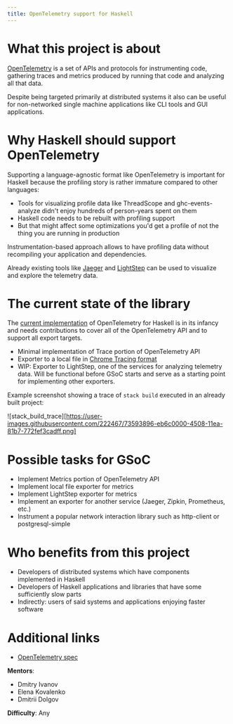 ```yaml
---
title: OpenTelemetry support for Haskell
---
```


# What this project is about

[OpenTelemetry](https://opentelemetry.io/) is a set of APIs and protocols for instrumenting code, gathering
traces and metrics produced by running that code and analyzing all that data.

Despite being targeted primarily at distributed systems it also can be useful for
non-networked single machine applications like CLI tools and GUI applications.

# Why Haskell should support OpenTelemetry

Supporting a language-agnostic format like OpenTelemetry is important for Haskell
because the profiling story is rather immature compared to other languages:

  * Tools for visualizing profile data like ThreadScope and ghc-events-analyze didn't enjoy hundreds of person-years spent on them
  * Haskell code needs to be rebuilt with profiling support
  * But that might affect some optimizations you'd get a profile of not the thing you are running in production

Instrumentation-based approach allows to have profiling data without recompiling your application and dependencies.

Already existing tools like [Jaeger](https://www.jaegertracing.io/) and
[LightStep](https://lightstep.com) can be used to visualize and explore the
telemetry data.

# The current state of the library

The [current implementation](https://github.com/ethercrow/opentelemetry-haskell)
of OpenTelemetry for Haskell is in its infancy and needs contributions
to cover all of the OpenTelemetry API and to support all export targets.

* Minimal implementation of Trace portion of OpenTelemetry API
* Exporter to a local file in [Chrome Tracing format](https://docs.google.com/document/d/1CvAClvFfyA5R-PhYUmn5OOQtYMH4h6I0nSsKchNAySU/preview)
* WIP: Exporter to LightStep, one of the services for analyzing telemetry
  data. Will be functional before GSoC starts and serve as a starting point for
  implementing other exporters.

Example screenshot showing a trace of `stack build` executed in an already built project:

![stack_build_trace][https://user-images.githubusercontent.com/222467/73593896-eb6c0000-4508-11ea-81b7-772fef3cadff.png]

# Possible tasks for GSoC

* Implement Metrics portion of OpenTelemetry API
* Implement local file exporter for metrics
* Implement LightStep exporter for metrics
* Implement an exporter for another service (Jaeger, Zipkin, Prometheus, etc.)
* Instrument a popular network interaction library such as http-client or
  postgresql-simple

# Who benefits from this project

* Developers of distributed systems which have components implemented in Haskell
* Developers of Haskell applications and libraries that have some sufficiently slow parts
* Indirectly: users of said systems and applications enjoying faster software

# Additional links

* [OpenTelemetry spec](https://github.com/open-telemetry/opentelemetry-specification)

**Mentors**:

- Dmitry Ivanov
- Elena Kovalenko
- Dmitrii Dolgov

**Difficulty**: Any
